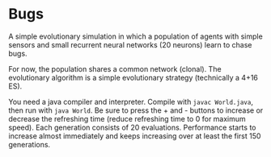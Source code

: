 # Bugs

A simple evolutionary simulation in which a population of agents with simple
sensors and small recurrent neural networks (20 neurons) learn to chase bugs.

For now, the population shares a common network (clonal). The evolutionary
algorithm is a simple evolutionary strategy (technically a 4+16 ES).

You need a java compiler and interpreter.  Compile with `javac World.java`,
then run with `java World`.  Be sure to press the + and - buttons to increase
or decrease the refreshing time (reduce refreshing time to 0 for maximum
speed). Each generation consists of 20 evaluations. Performance starts to
increase almost immediately and keeps increasing over at least the first 150
generations.


